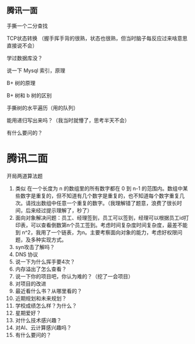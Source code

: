 ## 腾讯一面

手撕一个二分查找 

TCP状态转换 （握手挥手背的很熟，状态也很熟，但当时脑子每反应过来啥意思直接说不会） 

学过数据库没？ 

说一下 Mysql 索引，原理 

B+ 树的原理 

B+ 树和 b 树的区别 

手撕树的水平遍历（用的队列） 

能用递归写出来吗？（我当时就懵了，思考半天不会） 

有什么要问的？

# 腾讯二面

开局两道算法题

1. 类似 在一个长度为 n 的数组里的所有数字都在 0 到 n-1 的范围内。数组中某些数字是重复的，但不知道有几个数字是重复的，也不知道每个数字重复几次。请找出数组中任意一个重复的数字。（我理解错了题意，浪费了很长时间，后来经过提示理解了，秒了）
2. 面向对象解决问题：员工、经理签到，员工可以签到，经理可以根据员工id打印表，可以查看倒数第n个员工签到。考虑时间复杂度时间复杂度，最差不能到 n^2，我用了一个链表，为n。主要考察面向对象的能力，考虑好权限问题，及多种实现方式。
3. syn攻击了解吗？
4. DNS 协议
5. 说一下为什么挥手要4次？
6. 内存溢出了怎么查看？
7. 说一下你的项目吧，你认为难的？（挖了一会项目）
8. 对项目的改进
9. 最近看什么书？从哪里看的？
10. 近期规划和未来规划？
11. 学校成绩怎么样？为什么？
12. 星期爱好？
13. 对什么技术感兴趣？
14. 对AI、云计算感兴趣吗？
15. 有什么要问的？